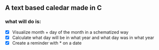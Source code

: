 ## A text based caledar made in C

### what will do is:
- [x] Visualize month + day of the month in a schematized way
- [x] Calculate what day will be in what year and what day was in what year
- [x] Create a reminder with * on a date
